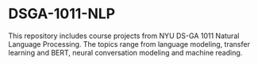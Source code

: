 # DSGA-1011-NLP

This repository includes course projects from NYU DS-GA 1011 Natural Language Processing. The topics range from language modeling, transfer learning and BERT, neural conversation modeling and machine reading.
